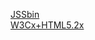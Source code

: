 [JSSbin](https://jsbin.com/dizipo/edit?html,js,output)  
[W3Cx+HTML5.2x](https://courses.edx.org/courses/course-v1:W3Cx+HTML5.2x+3T2018/courseware/dc6fe6f5d28f49b5a753ba6b49820849/f162bb287eca4f04bb22d60b2c5456ac/1?activate_block_id=block-v1%3AW3Cx%2BHTML5.2x%2B3T2018%2Btype%40html%2Bblock%404cb7b05e7d104331b2a18376bf221a9b)